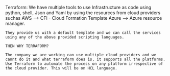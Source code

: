 Terraform:
    We have multiple tools to use Infrastructure as code using python, shell, Json and Yaml by using the resources from cloud providers suchas 
    AWS --> CFI - Cloud Formation Template
    Azure --> Azure resource manager.

    They provide us with a default template and we can call the services using any of the above provided scripting languages.

    THEN WHY TERRAFORM?

    The company we are working can use multiple cloud providers and we cannt do it and what terraform does is, it supports all the platforms.
    Use Terraform to automate the process on any platform irrespective of the cloud provider. This will be on HCL language.

    



